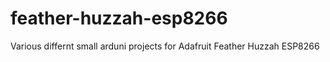 # feather-huzzah-esp8266
Various differnt small arduni projects for Adafruit Feather Huzzah ESP8266
